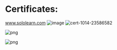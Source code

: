 # Certificates:
<a href="https://www.sololearn.com">www.sololearn.com </a>
![image](https://user-images.githubusercontent.com/91725214/162985154-bdbe519e-5052-4e75-a188-085c16e6770c.png)
![cert-1014-23586582](https://user-images.githubusercontent.com/91725214/159041140-e9fd612b-116e-4200-9589-29fde43b6594.jpg)

![png](https://user-images.githubusercontent.com/91725214/157819260-c03c5293-0a5d-4ce4-a967-c1821e041be6.png)

![png](https://user-images.githubusercontent.com/91725214/164989342-8e036537-a364-41df-b7fb-4cc91ef96308.png)
